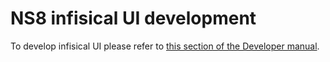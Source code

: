 # NS8 infisical UI development

To develop infisical UI please refer to [this section of the Developer manual](https://nethserver.github.io/ns8-core/ui/modules/#module-ui-development).

